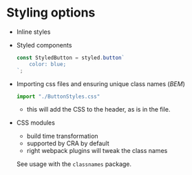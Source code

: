 # Styling options

- Inline styles
- Styled components
    ```jsx
    const StyledButton = styled.button`
        color: blue;
    `;
    ```
- Importing css files and ensuring unique class names (*BEM*)
    ```jsx
    import "./ButtonStyles.css"
    ```
  - this will add the CSS to the header, as is in the file.

- CSS modules
  - build time transformation
  - supported by CRA by default
  - right webpack plugins will tweak the class names
  
  See usage with the `classnames` package.
